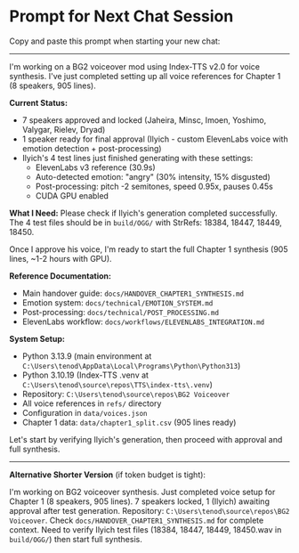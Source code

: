 # Prompt for Next Chat Session

Copy and paste this prompt when starting your new chat:

---

I'm working on a BG2 voiceover mod using Index-TTS v2.0 for voice synthesis. I've just completed setting up all voice references for Chapter 1 (8 speakers, 905 lines).

**Current Status:**
- 7 speakers approved and locked (Jaheira, Minsc, Imoen, Yoshimo, Valygar, Rielev, Dryad)
- 1 speaker ready for final approval (Ilyich - custom ElevenLabs voice with emotion detection + post-processing)
- Ilyich's 4 test lines just finished generating with these settings:
  - ElevenLabs v3 reference (30.9s)
  - Auto-detected emotion: "angry" (30% intensity, 15% disgusted)
  - Post-processing: pitch -2 semitones, speed 0.95x, pauses 0.45s
  - CUDA GPU enabled

**What I Need:**
Please check if Ilyich's generation completed successfully. The 4 test files should be in `build/OGG/` with StrRefs: 18384, 18447, 18449, 18450.

Once I approve his voice, I'm ready to start the full Chapter 1 synthesis (905 lines, ~1-2 hours with GPU).

**Reference Documentation:**
- Main handover guide: `docs/HANDOVER_CHAPTER1_SYNTHESIS.md`
- Emotion system: `docs/technical/EMOTION_SYSTEM.md`
- Post-processing: `docs/technical/POST_PROCESSING.md`
- ElevenLabs workflow: `docs/workflows/ELEVENLABS_INTEGRATION.md`

**System Setup:**
- Python 3.13.9 (main environment at `C:\Users\tenod\AppData\Local\Programs\Python\Python313`)
- Python 3.10.19 (Index-TTS .venv at `C:\Users\tenod\source\repos\TTS\index-tts\.venv`)
- Repository: `C:\Users\tenod\source\repos\BG2 Voiceover`
- All voice references in `refs/` directory
- Configuration in `data/voices.json`
- Chapter 1 data: `data/chapter1_split.csv` (905 lines ready)

Let's start by verifying Ilyich's generation, then proceed with approval and full synthesis.

---

**Alternative Shorter Version** (if token budget is tight):

I'm working on BG2 voiceover synthesis. Just completed voice setup for Chapter 1 (8 speakers, 905 lines). 7 speakers locked, 1 (Ilyich) awaiting approval after test generation. Repository: `C:\Users\tenod\source\repos\BG2 Voiceover`. Check `docs/HANDOVER_CHAPTER1_SYNTHESIS.md` for complete context. Need to verify Ilyich test files (18384, 18447, 18449, 18450.wav in `build/OGG/`) then start full synthesis.
